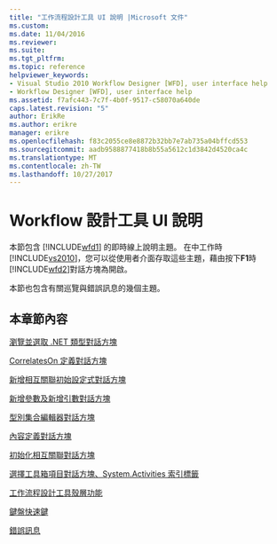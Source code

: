 ```yaml
---
title: "工作流程設計工具 UI 說明 |Microsoft 文件"
ms.custom: 
ms.date: 11/04/2016
ms.reviewer: 
ms.suite: 
ms.tgt_pltfrm: 
ms.topic: reference
helpviewer_keywords:
- Visual Studio 2010 Workflow Designer [WFD], user interface help
- Workflow Designer [WFD], user interface help
ms.assetid: f7afc443-7c7f-4b0f-9517-c58070a640de
caps.latest.revision: "5"
author: ErikRe
ms.author: erikre
manager: erikre
ms.openlocfilehash: f83c2055ce8e8872b32bb7e7ab735a04bffcd553
ms.sourcegitcommit: aadb9588877418b8b55a5612c1d3842d4520ca4c
ms.translationtype: MT
ms.contentlocale: zh-TW
ms.lasthandoff: 10/27/2017
---
```

# <a name="workflow-designer-ui-help"></a>Workflow 設計工具 UI 說明
本節包含 [!INCLUDE[wfd1](../workflow-designer/includes/wfd1_md.md)] 的即時線上說明主題。 在中工作時[!INCLUDE[vs2010](../misc/includes/vs2010_md.md)]，您可以從使用者介面存取這些主題，藉由按下**F1**時[!INCLUDE[wfd2](../workflow-designer/includes/wfd2_md.md)]對話方塊為開啟。  
  
 本節也包含有關巡覽與錯誤訊息的幾個主題。  
  
## <a name="in-this-section"></a>本章節內容  
 [瀏覽並選取 .NET 類型對話方塊](../workflow-designer/browse-and-select-a-dotnet-type-dialog-box.md)  
  
 [CorrelatesOn 定義對話方塊](../workflow-designer/correlateson-definition-dialog-box.md)  
  
 [新增相互關聯初始設定式對話方塊](../workflow-designer/add-correlationinitializers-dialog-box.md)  
  
 [新增參數及新增引數對話方塊](../workflow-designer/add-parameters-and-add-arguments-dialog-boxes.md)  
  
 [型別集合編輯器對話方塊](../workflow-designer/type-collection-editor-dialog-box.md)  
  
 [內容定義對話方塊](../workflow-designer/content-definition-dialog-box.md)  
  
 [初始化相互關聯對話方塊](../workflow-designer/initialize-correlation-dialog-box.md)  
  
 [選擇工具箱項目對話方塊、System.Activities 索引標籤](../workflow-designer/system-activities-tab-choose-toolbox-items-dialog-box.md)  
  
 [工作流程設計工具殼層功能](../workflow-designer/workflow-designer-shell-features.md)  
  
 [鍵盤快速鍵](../workflow-designer/keyboard-shortcuts-in-the-workflow-designer.md)  
  
 [錯誤訊息](../workflow-designer/error-messages-in-workflow-designer.md)